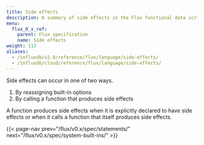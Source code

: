 ```yaml
---
title: Side effects
description: A summary of side effects in the Flux functional data scripting language.
menu:
  flux_0_x_ref:
    parent: Flux specification
    name: Side effects
weight: 113
aliases:
  - /influxdb/v2.0/reference/flux/language/side-effects/
  - /influxdb/cloud/reference/flux/language/side-effects/
---
```


Side effects can occur in one of two ways.

1. By reassigning built-in options
2. By calling a function that produces side effects

A function produces side effects when it is explicitly declared to have side effects or when it calls a function that itself produces side effects.

{{< page-nav prev="/flux/v0.x/spec/statements/" next="/flux/v0.x/spec/system-built-ins/" >}}
